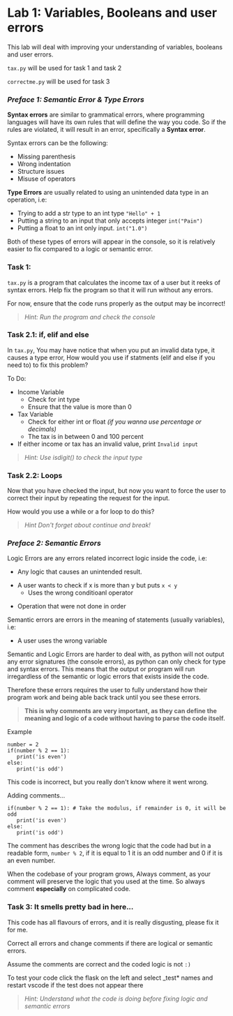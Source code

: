 # Lab 1: Variables, Booleans and user errors
This lab will deal with improving your understanding of variables, booleans and user errors.

`tax.py` will be used for task 1 and task 2

`correctme.py` will be used for task 3

### *__Preface 1: Semantic Error & Type Errors__*

__Syntax errors__ are similar to grammatical errors, where programming languages will have its own rules that will define the way you code.
So if the rules are violated, it will result in an error, specifically a __Syntax error__.

Syntax errors can be the following:
* Missing parenthesis
* Wrong indentation
* Structure issues
* Misuse of operators

__Type Errors__ are usually related to using an unintended data type in an operation,
i.e:
* Trying to add a str type to an int type `"Hello" + 1`
* Putting a string to an input that only accepts integer `int("Pain")`
* Putting a float to an int only input. `int("1.0")`

Both of these types of errors will appear in the console, so it is relatively easier to fix compared to a logic or semantic error.



### __Task 1__: 
`tax.py` is a program that calculates the income tax of a user but it reeks of syntax errors. Help fix the program so that it will run without any errors.

For now, ensure that the code runs properly as the output may be incorrect!
>_Hint: Run the program and check the console_


### __Task 2.1: if, elif and else__
In `tax.py`, You may have notice that when you put an invalid data type, it causes a type error, How would you use if statments (elif and else if you need to) to fix this problem?

To Do:
* Income Variable
   - Check for int type
   - Ensure that the value is more than 0
* Tax Variable
   - Check for either int or float _(if you wanna use percentage or decimals)_
   - The tax is in between 0 and 100 percent
* If either income or tax has an invalid value, print `Invalid input`


> _Hint: Use isdigit() to check the input type_


### __Task 2.2: Loops__
Now that you have checked the input, but now you want to force the user to correct their input by repeating the request for the input.

How would you use a while or a for loop to do this?

>_Hint Don't forget about continue and break!_


### *__Preface 2: Semantic Errors__*

Logic Errors are any errors related incorrect logic inside the code, i.e:
* Any logic that causes an unintended result.
- A user wants to check if x is more than y but puts `x < y`
   - Uses the wrong conditioanl operator
* Operation that were not done in order

Semantic errors are errors in the meaning of statements (usually variables), i.e:
* A user uses the wrong variable

Semantic and Logic Errors are harder to deal with, as python will not output any error signatures (the console errors), as python can only check for type and syntax errors. This means that the output or program will run irregardless of the semantic or logic errors that exists inside the code.

Therefore these errors requires the user to fully understand how their program work and being able back track until you see these errors.

>__This is why comments are very important, as they can define the meaning and logic of a code without having to parse the code itself.__

Example
```
number = 2
if(number % 2 == 1):
   print('is even')
else:
   print('is odd')
```

This code is incorrect, but you really don't know where it went wrong.

Adding comments...
```
if(number % 2 == 1): # Take the modulus, if remainder is 0, it will be odd
   print('is even')
else:
   print('is odd')
```
The comment has describes the wrong logic that the code had but in a readable form, `number % 2`, if it is equal to 1 it is an odd number and 0 if it is an even number.

When the codebase of your program grows, Always comment, as your comment will preserve the logic that you used at the time. So always comment __especially__ on complicated code.

### __Task 3: It smells pretty bad in here...__
This code has all flavours of errors, and it is really disgusting, please fix it for me.

Correct all errors and change comments if there are logical or semantic errors.

Assume the comments are correct and the coded logic is not `:)`

To test your code click the flask on the left and select _test* names and restart vscode if the test does not appear there

>_Hint: Understand what the code is doing before fixing logic and semantic errors_ 